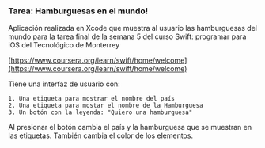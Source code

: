 ### Tarea: Hamburguesas en el mundo!
Aplicación realizada en Xcode que muestra al usuario las hamburguesas del mundo
para la tarea final de la semana 5 del curso Swift: programar para iOS del Tecnológico de Monterrey

[https://www.coursera.org/learn/swift/home/welcome](https://www.coursera.org/learn/swift/home/welcome)


Tiene una interfaz de usuario con:

    1. Una etiqueta para mostrar el nombre del país
    2. Una etiqueta para mostar el nombre de la Hamburguesa
    3. Un botón con la leyenda: "Quiero una hamburguesa"


Al  presionar el botón cambia el país y la hamburguesa que se muestran en las etiquetas. También cambia
el color de los elementos.
